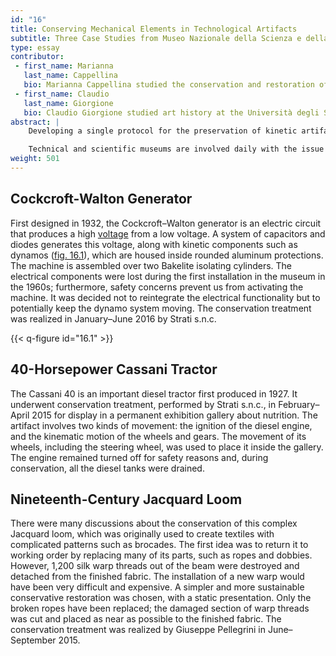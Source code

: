 ```yaml
---
id: "16"
title: Conserving Mechanical Elements in Technological Artifacts
subtitle: Three Case Studies from Museo Nazionale della Scienza e della Tecnologia “Leonardo da Vinci,” Milan
type: essay
contributor:
 - first_name: Marianna
   last_name: Cappellina
   bio: Marianna Cappellina studied the conservation and restoration of metal artworks and jewelry at the Opificio delle Pietre Dure in Florence. She also studied at the Istituto Gemmologico Italiano (Milan), gradating as an FEEG (Federation for European Education in Gemmology) gemologist. She worked as a freelance restorer and gemologist until 2012, when she became a restorer in residence at the Museo Nazionale della Scienza e Tecnologia “Leonardo da Vinci” (Milan). Since 2015 Cappellina, with other restorers, has been a partner in Strati s.n.c., a conservation and restoration company; she works on art as well as scientific and technological objects.
 - first_name: Claudio
   last_name: Giorgione
   bio: Claudio Giorgione studied art history at the Università degli Studi di Milano (University of Milan), where he wrote a dissertation on the Milanese Renaissance painter Bernardino Luini. He has worked at the Museo Nazionale della Scienza e della Tecnologia “Leonardo da Vinci” (Milan) since 1997, where he is curator of the museum’s Art and Science Department; he also coordinates conservation projects.
abstract: |
    Developing a single protocol for the preservation of kinetic artifacts in technical and scientific museums can be challenging. Many factors need to be taken into consideration, such as the number of identical technical and scientific artifacts produced and displayed in other collections, their productive processes, and whether they are serial or handcrafted as unique pieces. The museum also needs to address essential issues such as long-term storage of artifacts, perishable machines, whether or not to display objects with parts in motion, and how an exhibit can help visitors understand the movement of a machine.

    Technical and scientific museums are involved daily with the issue of preserving objects with moving parts. A display of moving machines provides an immersive experience for the visitor, but it can generate risks to the objects’ materials and components. Unlike unique works created by an artist with aesthetic intentions, technical and scientific machines were developed for practical purposes and often have a productive function. They can also be handcrafted, as in the case of scientific instruments, models, or replicas. For this reason, the development of a single preservation strategy can be difficult. The case studies below illustrate some of the challenges routinely faced by the museum.
weight: 501
---
```


## Cockcroft-Walton Generator

First designed in 1932, the Cockcroft–Walton generator is an electric circuit that produces a high [voltage](https://en.wikipedia.org/wiki/Voltage) from a low voltage. A system of capacitors and diodes generates this voltage, along with kinetic components such as dynamos ([fig. 16.1](#16.1)), which are housed inside rounded aluminum protections. The machine is assembled over two Bakelite isolating cylinders. The electrical components were lost during the first installation in the museum in the 1960s; furthermore, safety concerns prevent us from activating the machine. It was decided not to reintegrate the electrical functionality but to potentially keep the dynamo system moving. The conservation treatment was realized in January–June 2016 by Strati s.n.c.

{{< q-figure id="16.1" >}}

## 40-Horsepower Cassani Tractor

The Cassani 40 is an important diesel tractor first produced in 1927. It underwent conservation treatment, performed by Strati s.n.c., in February–April 2015 for display in a permanent exhibition gallery about nutrition. The artifact involves two kinds of movement: the ignition of the diesel engine, and the kinematic motion of the wheels and gears. The movement of its wheels, including the steering wheel, was used to place it inside the gallery. The engine remained turned off for safety reasons and, during conservation, all the diesel tanks were drained.

## Nineteenth-Century Jacquard Loom

There were many discussions about the conservation of this complex Jacquard loom, which was originally used to create textiles with complicated patterns such as brocades. The first idea was to return it to working order by replacing many of its parts, such as ropes and dobbies. However, 1,200 silk warp threads out of the beam were destroyed and detached from the finished fabric. The installation of a new warp would have been very difficult and expensive. A simpler and more sustainable conservative restoration was chosen, with a static presentation. Only the broken ropes have been replaced; the damaged section of warp threads was cut and placed as near as possible to the finished fabric. The conservation treatment was realized by Giuseppe Pellegrini in June–September 2015.
